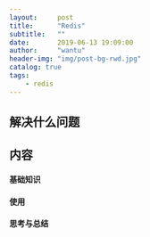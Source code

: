 ```yaml
---
layout:     post
title:      "Redis"
subtitle:   ""
date:       2019-06-13 19:09:00
author:     "wantu"
header-img: "img/post-bg-rwd.jpg"
catalog: true
tags:
    - redis
---
```

## 解决什么问题

## 内容
#### 基础知识

#### 使用

#### 思考与总结